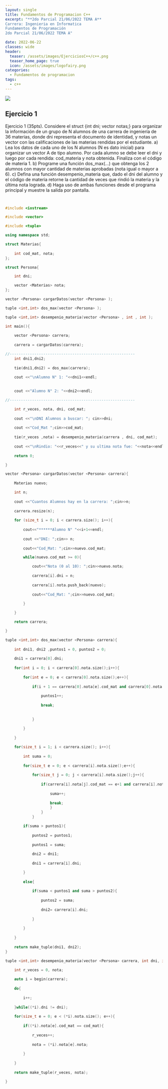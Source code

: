 ```yaml
---
layout: single
title: Fundamentos de Programacion C++
excerpt: "**2do Parcial 21/06/2022 TEMA A**
Carrera: Ingenieria en Informatica
Fundamentos de Programación
2do Parcial 21/06/2022 TEMA A"

date: 2022-06-22
classes: wide
header:
  teaser: /assets/images/EjerciciosC++/c++.png
  teaser_home_page: true
  icon: /assets/images/logofairy.png
categories:
  - Fundamentos de programacion
tags:  
  - c++
---
```


![](/assets/images/EjerciciosC++/Ejercicio1.png )

## Ejercicio 1  

Ejercicio 1 (35pts). Considere el struct {int dni; vector<int> notas;} para
organizar la información de un grupo de N alumnos de una carrera de
ingeniería de 36 materias, donde dni representa el documento de identidad, y
notas un vector con las calificaciones de las materias rendidas por el
estudiante.
a) Lea los datos de cada uno de los N alumnos (N es dato inicial) para
organizar un vector A de tipo alumno. Por cada alumno se debe leer el dni y
luego por cada rendida: cod_materia y nota obtenida. Finaliza con el código
de materia ­1.
b) Programe una función dos_max(...) que obtenga los 2 alumnos con mayor
cantidad de materias aprobadas (nota igual o mayor a 6).
c) Defina una función desempenio_materia que, dado el dni del alumno y el
código de materia retorne la cantidad de veces que rindió la materia y la
última nota lograda.
d) Haga uso de ambas funciones desde el programa principal y muestre la
salida por pantalla.

```c++


#include <iostream>

#include <vector>

#include <tuple>

using namespace std;

struct Materias{
    
    int cod_mat, nota;
};

struct Persona{

    int dni;

    vector <Materias> nota;
};

vector <Persona> cargarDatos(vector <Persona> );

tuple <int,int> dos_max(vector <Persona> );

tuple <int,int> desempenio_materia(vector <Persona> , int , int );

int main(){
    
    vector <Persona> carrera;
    
    carrera = cargarDatos(carrera);

//--------------------------------------------------------    
    int dni1,dni2;
    
    tie(dni1,dni2) = dos_max(carrera);
    
    cout <<"\nAlumno N° 1: "<<dni1<<endl;    
    

    cout <<"Alumno N° 2: "<<dni2<<endl;

//--------------------------------------------------------

    int r_veces, nota, dni, cod_mat;
    
    cout <<"\nDNI Alumnos a buscar: "; cin>>dni;
    
    cout <<"Cod_Mat ";cin>>cod_mat;
    
    tie(r_veces ,nota) = desempenio_materia(carrera , dni, cod_mat);
    
    cout <<"\nRindio: "<<r_veces<<" y su ultima nota fue: "<<nota<<endl;
    
    return 0;

}

vector <Persona> cargarDatos(vector <Persona> carrera){
    
    Materias nuevo;

    int n;
    
    cout <<"Cuantos Alumnos hay en la carrera: ";cin>>n;
    
    carrera.resize(n);
    
    for (size_t i = 0; i < carrera.size(); i++){
        
        cout<<"******Alumno N° "<<i+1<<endl;
        
        cout <<"DNI: ";cin>> n;
        
        cout<<"Cod_Mat: ";cin>>nuevo.cod_mat;

        while(nuevo.cod_mat >= 0){

            cout<<"Nota (0 al 10): ";cin>>nuevo.nota;
            
            carrera[i].dni = n;
            
            carrera[i].nota.push_back(nuevo);
    
            cout<<"Cod_Mat: ";cin>>nuevo.cod_mat;
    
        }

    }

    return carrera;

}

tuple <int,int> dos_max(vector <Persona> carrera){
    
    int dni1, dni2 ,puntos1 = 0, puntos2 = 0;
    
    dni1 = carrera[0].dni;
    
    for(int i = 0; i < carrera[0].nota.size();i++){
        
        for(int e = 0; e < carrera[0].nota.size();e++){
            
            if(i + 1 == carrera[0].nota[e].cod_mat and carrera[0].nota[e].nota >= 6){
                
                puntos1++;
            
                break;
 
        
            }
    
        }
    
    }

    for(size_t i = 1; i < carrera.size(); i++){
        
        int suma = 0;
        
        for(size_t e = 0; e < carrera[i].nota.size();e++){
            
            for(size_t j = 0; j < carrera[i].nota.size();j++){
                
                if(carrera[i].nota[j].cod_mat == e+1 and carrera[i].nota[j].nota >=6){
                    
                    suma++;
            
                    break;
                    }
                }
            }

        if(suma > puntos1){
            
            puntos2 = puntos1;
            
            puntos1 = suma;
            
            dni2 = dni1;
        
            dni1 = carrera[i].dni;

        }
        
        else{
            
            if(suma < puntos1 and suma > puntos2){
                
                puntos2 = suma;
            
                dni2= carrera[i].dni;
        
            }
    
        }
    
    }
    
    return make_tuple(dni1, dni2);
}

tuple <int,int> desempenio_materia(vector <Persona> carrera, int dni, int cod_mat){
    
    int r_veces = 0, nota;

    auto i = begin(carrera);
    
    do{
    
        i++;    
    
    }while((*i).dni != dni);
    
    for(size_t e = 0; e < (*i).nota.size(); e++){
    
        if((*i).nota[e].cod_mat == cod_mat){
        
            r_veces++;
            
            nota = (*i).nota[e].nota;    
        
        }
    
    }
    
    return make_tuple(r_veces, nota);

}

```
